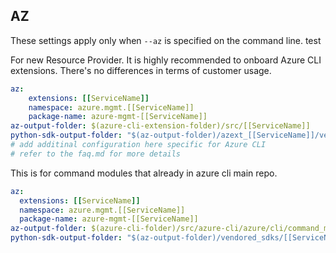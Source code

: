 ## AZ

These settings apply only when `--az` is specified on the command line. test

For new Resource Provider. It is highly recommended to onboard Azure CLI extensions. There's no differences in terms of customer usage. 

``` yaml $(az) && $(target-mode) != 'core'
az:
    extensions: [[ServiceName]]
    namespace: azure.mgmt.[[ServiceName]]
    package-name: azure-mgmt-[[ServiceName]]
az-output-folder: $(azure-cli-extension-folder)/src/[[ServiceName]]
python-sdk-output-folder: "$(az-output-folder)/azext_[[ServiceName]]/vendored_sdks/[[ServiceName]]"
# add additinal configuration here specific for Azure CLI
# refer to the faq.md for more details
```



This is for command modules that already in azure cli main repo. 
``` yaml $(az) && $(target-mode) == 'core'
az:
  extensions: [[ServiceName]]
  namespace: azure.mgmt.[[ServiceName]]
  package-name: azure-mgmt-[[ServiceName]]
az-output-folder: $(azure-cli-folder)/src/azure-cli/azure/cli/command_modules/[[ServiceName]]
python-sdk-output-folder: "$(az-output-folder)/vendored_sdks/[[ServiceName]]"
``` 
